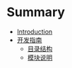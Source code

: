 # Summary

* [Introduction](README.md)
* [开发指南](docs/01.md)
   * [目录结构](docs/list.md)
   * [模块说明](docs/module.md)

